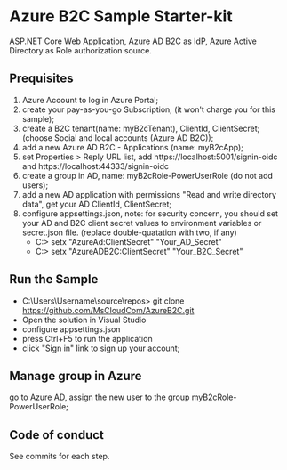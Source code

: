 Azure B2C Sample Starter-kit
============

ASP.NET Core Web Application, Azure AD B2C as IdP, Azure Active Directory as Role authorization source.

## Prequisites
1. Azure Account to log in Azure Portal;
2. create your pay-as-you-go Subscription; (it won't charge you for this sample);
3. create a B2C tenant(name: myB2cTenant), ClientId, ClientSecret;(choose Social and local accounts (Azure AD B2C));
4. add a new Azure AD B2C - Applications (name: myB2cApp); 
5. set Properties > Reply URL list, add https://localhost:5001/signin-oidc and https://localhost:44333/signin-oidc
6. create a group in AD, name: myB2cRole-PowerUserRole (do not add users);
7. add a new AD application with permissions "Read and write directory data", get your AD ClientId, ClientSecret;
8. configure appsettings.json, note: for security concern, you should set your AD and B2C client secret values to environment variables or secret.json file. (replace double-quatation with two, if any)
   * C:\> setx "AzureAd:ClientSecret" "Your_AD_Secret"
   * C:\> setx "AzureADB2C:ClientSecret" "Your_B2C_Secret"

## Run the Sample

* C:\Users\Username\source\repos\> git clone  https://github.com/MsCloudCom/AzureB2C.git
* Open the solution in Visual Studio
* configure appsettings.json
* press Ctrl+F5 to run the application
* click "Sign in" link to sign up your account; 


## Manage group in Azure
go to Azure AD, assign the new user to the group myB2cRole-PowerUserRole;


## Code of conduct
See commits for each step.

